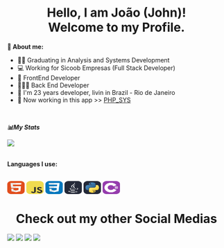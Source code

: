 <h1 align='center'>
  Hello, I am João (John)!
  <br/>
  Welcome to my Profile.
</h1>

**📕 About me:**

- 👨‍💼 Graduating in Analysis and Systems Development
- 💻 Working for Sicoob Empresas (Full Stack Developer)
- 🎨 FrontEnd Developer
- 👨🏻‍💻 Back End Developer
- 👨 I'm 23 years developer, livin in Brazil - Rio de Janeiro
- 📜 Now working in this app >> <a href="https://github.com/kljoao/php_sys">PHP_SYS</a>

<br>

*<b>📊My Stats</b>*
<div>
  <img height="180em" src="https://github-readme-stats.vercel.app/api/top-langs/?username=kljoao&layout=compact&langs_count=7&theme=dracula"/>
</div>

##

**Languages I use:**

<div style="display: inline_block"><br>
  <img align="center" alt="Joao-Java" height="30" width="40" src="https://raw.githubusercontent.com/tandpfun/skill-icons/993782dbef600360a61a4393555f3afc0e3c61b1/icons/HTML.svg">
  <img align="center" alt="Joao-JS" height="30" width="40" src="https://raw.githubusercontent.com/tandpfun/skill-icons/993782dbef600360a61a4393555f3afc0e3c61b1/icons/JavaScript.svg">
  <img align="center" alt="Joao-React" height="30" width="40" src="https://raw.githubusercontent.com/tandpfun/skill-icons/993782dbef600360a61a4393555f3afc0e3c61b1/icons/CSS.svg">
  <img align="center" alt="Joao-HTML" height="30" width="40" src="https://raw.githubusercontent.com/tandpfun/skill-icons/993782dbef600360a61a4393555f3afc0e3c61b1/icons/Java-Dark.svg">
  <img align="center" alt="Joao-CSS" height="30" width="40" src="https://raw.githubusercontent.com/tandpfun/skill-icons/993782dbef600360a61a4393555f3afc0e3c61b1/icons/Python-Dark.svg">
  <img align="center" alt="Joao-CSS" height="30" width="40" src="https://raw.githubusercontent.com/tandpfun/skill-icons/993782dbef600360a61a4393555f3afc0e3c61b1/icons/CS.svg">

</div>


##

<h1 align="center">
Check out my other Social Medias
</h1>
<div> 
  <a href="https://instagram.com/kl_joao" target="_blank"><img src="https://img.shields.io/badge/-Instagram-%23E4405F?style=for-the-badge&logo=instagram&logoColor=white" target="_blank"></a>
 <a href="https://discord.gg/6NmnnrWq5B" target="_blank"><img src="https://img.shields.io/badge/Discord-7289DA?style=for-the-badge&logo=discord&logoColor=white" target="_blank"></a> 
  <a href = "mailto:contatojoaolbramos@gmail.com"><img src="https://img.shields.io/badge/-Gmail-%23333?style=for-the-badge&logo=gmail&logoColor=white" target="_blank"></a>
  <a href="https://www.linkedin.com/in/joão-luis-b30b471a2/" target="_blank"><img src="https://img.shields.io/badge/-LinkedIn-%230077B5?style=for-the-badge&logo=linkedin&logoColor=white" target="_blank"></a> 
